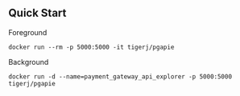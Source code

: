 ## Quick Start
Foreground
```
docker run --rm -p 5000:5000 -it tigerj/pgapie
```
Background
```
docker run -d --name=payment_gateway_api_explorer -p 5000:5000 tigerj/pgapie
```
